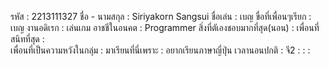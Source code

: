 รหัส : 2213111327
ชื่อ - นามสกุล : Siriyakorn Sangsui
ชื่อเล่น : เบญ
ขื่อที่เพื่อนๆเรียก : เบญ
งานอดิเรก : เล่นเกม
อาชชีในอนคต : Programmer
สิ่งที่ตัเองชอบมากที่สุด(นอน) : 
เพื่อนที่สนิทที่สุด :  
เพื่อนที่เป็นความหวังในกลุ่ม : 
มาเรียนที่นี่เพราะ : อยากเรียนภาษาญี่ปุ่น
เวลานอนปกติ : จี2
:
:
: